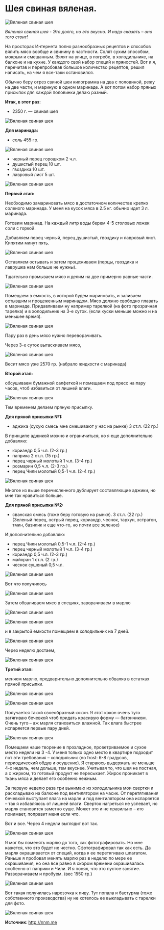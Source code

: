 # Шея свиная вяленая.

![Вяленая свиная шея](/images/Kulinar/Myaso/vyal-sin-vyya_001.jpg 'Вяленая свиная шея')

_Вяленая свиная шея - Это долго, но это вкусно. И надо сказать – оно того стоит!_

На просторах Интернета полно разнообразных рецептов и способов вялить мясо вообще и свинину в частности. Солят сухим способом, мокрым и смешанным. Вялят на улице, в погребе, в холодильнике, на балконе и на кухне. У каждого свой набор специй и пряностей. Вот и я, перечитав и перепробовав большое количество рецептов, решил написать, на чем я все-таки остановился. 

Обычно беру отрез свиной шеи килограмма на два с половиной, режу на две части, и мариную в одном маринаде. А вот потом набор пряных присыпок для каждой половинки делаю разный.

**Итак, в этот раз:**

- 2350 г. — свиная шея

![Вяленая свиная шея](/images/Kulinar/Myaso/vyal-sin-vyya_002.jpg 'Вяленая свиная шея')

**Для маринада:**

- соль 455 гр.

![Вяленая свиная шея](/images/Kulinar/Myaso/vyal-sin-vyya_003.jpg 'Вяленая свиная шея')

- черный перец горошком 2 ч.л.
- душистый перец 10 шт.
- гвоздика 10 шт.
- лавровый лист 5 шт.

![Вяленая свиная шея](/images/Kulinar/Myaso/vyal-sin-vyya_004.jpg 'Вяленая свиная шея')

**Первый этап:**

Необходимо замариновать мясо в достаточном количестве крепко соленого маринада. У меня на кусок мяса в 2.5 кг. обычно идет 3 л. маринада.

Готовим маринад. На каждый литр воды берем 4-5 столовых ложек соли с горкой.

Добавляем перец черный, перец душистый, гвоздику и лавровый лист. Кипятим минут пять.

![Вяленая свиная шея](/images/Kulinar/Myaso/vyal-sin-vyya_005.jpg 'Вяленая свиная шея')

Оставляем остывать и затем процеживаем (перцы, гвоздика и лаврушка нам больше не нужны).

Тщательно промываем мясо и делим на две примерно равные части.

![Вяленая свиная шея](/images/Kulinar/Myaso/vyal-sin-vyya_006.jpg 'Вяленая свиная шея')

Помещаем в емкость, в которой будем мариновать, и заливаем остывшим и процеженным маринадом. Мясо должно свободно плавать в маринаде. Придавливаем ну например тарелкой (на фото прозрачная тарелка) и в холодильник на 3-е суток. (если куски меньше можно и на меньшее время).

![Вяленая свиная шея](/images/Kulinar/Myaso/vyal-sin-vyya_007.jpg 'Вяленая свиная шея')

Пару раз в день мясо нужно переворачивать.

Через 3-е суток вытаскиваем мясо,

![Вяленая свиная шея](/images/Kulinar/Myaso/vyal-sin-vyya_008.jpg 'Вяленая свиная шея')

Весит мясо уже 2570 гр. (набрало жидкости с маринада)

**Второй этап:**

обсушиваем бумажной салфеткой и помещаем под пресс на пару часов, чтоб избавиться от лишней влаги.

![Вяленая свиная шея](/images/Kulinar/Myaso/vyal-sin-vyya_009.jpg 'Вяленая свиная шея')

Тем временем делаем пряную присыпку.

**Для пряной присыпки №1:**

- аджика (сухую смесь мне смешивают у нас на рынке) 3 ст.л. (22 гр.)

В принципе аджикой можно и ограничиться, но я еще дополнительно добавляю:

- кориандр 0,5 ч.л. (2-3 гр.)
- паприка 2 ст.л. (15 гр.)
- перец черный молотый 1 ч.л. (3-4 гр.)
- розмарин 0,5 ч.л. (2-3 гр.)
- перец Чили молотый 0,5-1 ч.л. (2-4 гр.)

![Вяленая свиная шея](/images/Kulinar/Myaso/vyal-sin-vyya_010.jpg 'Вяленая свиная шея')

Многое из выше перечисленного дублирует составляющие аджики, но мне так нравиться больше.

**Для пряной присыпки №2:**

- сванская смесь (тоже беру готовую на рынке). 3 ст.л. (22 гр.) (Зеленый перец, острый перец, кориандр, чеснок, тархун, эстрагон, тмин, базилик и еще что-то, но почти все зеленое) 

И дополнительно добавляю:

- перец Чили молотый 0,5-1 ч.л. (2-4 гр.)
- перец черный молотый 1 ч.л. (3-4 гр.)
- кориандр 0,5 ч.л. (2-3 гр.)
- майоран 1 ст.л. (2 гр.)
- чеснок сушеный 0,5 ч.л.

![Вяленая свиная шея](/images/Kulinar/Myaso/vyal-sin-vyya_011.jpg 'Вяленая свиная шея')

Вот что получилось

![Вяленая свиная шея](/images/Kulinar/Myaso/vyal-sin-vyya_012.jpg 'Вяленая свиная шея')

Затем обваливаем мясо в специях, заворачиваем в марлю

![Вяленая свиная шея](/images/Kulinar/Myaso/vyal-sin-vyya_013.jpg 'Вяленая свиная шея')

![Вяленая свиная шея](/images/Kulinar/Myaso/vyal-sin-vyya_014.jpg 'Вяленая свиная шея')

и в закрытой емкости помещаем в холодильник на 7 дней.

![Вяленая свиная шея](/images/Kulinar/Myaso/vyal-sin-vyya_015.jpg 'Вяленая свиная шея')

Через неделю достаем,

![Вяленая свиная шея](/images/Kulinar/Myaso/vyal-sin-vyya_016.jpg 'Вяленая свиная шея')

**Третий этап:**

меняем марлю, предварительно дополнительно обваляв в остатках пряной присыпки.

![Вяленая свиная шея](/images/Kulinar/Myaso/vyal-sin-vyya_017.jpg 'Вяленая свиная шея')

![Вяленая свиная шея](/images/Kulinar/Myaso/vyal-sin-vyya_018.jpg 'Вяленая свиная шея')

Получается такой своеобразный кокон. Я этот кокон очень туго затягиваю бечевкой чтоб придать красивую форму — батончиком. Очень туго – аж марля становиться влажной. Так влага быстрее испаряется первые пару дней.

![Вяленая свиная шея](/images/Kulinar/Myaso/vyal-sin-vyya_019.jpg 'Вяленая свиная шея')

Помещаем наше творение в прохладное, проветриваемое и сухое место недели на 3 -4. У меня только одно место в квартире подходит пот эти требования – холодильник (no frost: 6-8 градусов, периодический обдув и осушение). Я стараюсь выдержать не меньше 4-х недель, чем дольше, тем вкуснее. Учитывая то, что шея не постная, а с жирком, то готовый продукт не пересыхает. Жирок проникает в ткань мяса и делает его особенно нежным. 

За первую неделю раза три вынимаю из холодильника мои свертки и раскладываю на балконе под вентилятором на часик. От перетягивания бечевкой выступает влага на марле и под вентилятором она испаряется – так я избавляюсь от лишней влаги. Сверток нагреться не успевает, но марля становится заметно суше. Может это и не правильно – кто понимает, поправит меня если что. 

Вот и все. Через 4 недели выглядит вот так.

![Вяленая свиная шея](/images/Kulinar/Myaso/vyal-sin-vyya_020.jpg 'Вяленая свиная шея')

Я мог бы поменять марлю до того, как фотографировать. Но мне кажется, что это будет не честно. Сфотографировал так как есть. Да марля окрашивается от специй, когда я ее перетягиваю шпагатом. Раньше я пробовал менять марлю раз в неделю по мере ее окрашивания, но она все равно в скором времени окрашивалась особенно от паприки и Чили. И я понял, что это пустое занятие. Разворачиваем и пробуем. (вес 1550 гр.)

![Вяленая свиная шея](/images/Kulinar/Myaso/vyal-sin-vyya_021.jpg 'Вяленая свиная шея')

Вот такая получилась нарезочка к пиву. Тут попала и бастурма (тоже собственного производства) ну не хотелось ее выкладывать с тарелки для фото.

![Вяленая свиная шея](/images/Kulinar/Myaso/vyal-sin-vyya_022.jpg 'Вяленая свиная шея')

**Источник**: http://nnm.me
